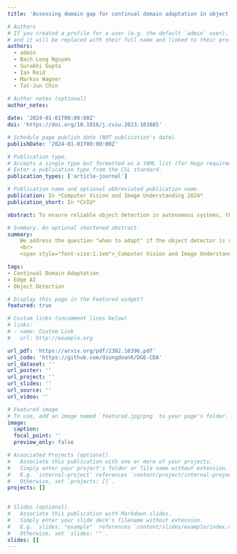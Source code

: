 ```yaml
---
title: 'Assessing domain gap for continual domain adaptation in object detection'

# Authors
# If you created a profile for a user (e.g. the default `admin` user), write the username (folder name) here
# and it will be replaced with their full name and linked to their profile.
authors:
  - admin
  - Bach Long Nguyen
  - Surabhi Gupta
  - Ian Reid
  - Markus Wagner
  - Tat-Jun Chin
  
# Author notes (optional)
author_notes:

date: '2024-01-01T00:00:00Z'
doi: 'https://doi.org/10.1016/j.cviu.2023.103885'

# Schedule page publish date (NOT publication's date).
publishDate: '2024-01-01T00:00:00Z'

# Publication type.
# Accepts a single type but formatted as a YAML list (for Hugo requirements).
# Enter a publication type from the CSL standard.
publication_types: ['article-journal']

# Publication name and optional abbreviated publication name.
publication: In *Computer Vision and Image Understanding 2024*
publication_short: In *CVIU*

abstract: To ensure reliable object detection in autonomous systems, the detector must be able to adapt to changes in appearance caused by environmental factors such as time of day, weather, and seasons. Continually adapting the detector to incorporate these changes is a promising solution, but it can be computationally costly. Our proposed approach is to selectively adapt the detector only when necessary, using new data that does not have the same distribution as the current training data. To this end, we investigate three popular metrics for domain gap evaluation and find that there is a correlation between the domain gap and detection accuracy. Therefore, we apply the domain gap as a criterion to decide when to adapt the detector. Our experiments show that our approach has the potential to improve the efficiency of the detector’s operation in real-world scenarios, where environmental conditions change in a cyclical manner, without sacrificing the overall performance of the detector. Our code is publicly available [here](https://github.com/dzungdoan6/DGE-CDA).

# Summary. An optional shortened abstract.
summary: 
    We address the question "when to adapt" if the object detector is required to be continously updated.
    <br>
    <span style="font-size:1.1em">_Computer Vision and Image Understanding_</span>. 

tags: 
- Continual Domain Adaptation
- Edge AI
- Object Detection

# Display this page in the Featured widget?
featured: true

# Custom links (uncomment lines below)
# links:
# - name: Custom Link
#   url: http://example.org

url_pdf: 'https://arxiv.org/pdf/2302.10396.pdf'
url_code: 'https://github.com/dzungdoan6/DGE-CDA'
url_dataset: ''
url_poster: ''
url_project: ''
url_slides: ''
url_source: ''
url_video: ''

# Featured image
# To use, add an image named `featured.jpg/png` to your page's folder.
image:
  caption: 
  focal_point: ''
  preview_only: false

# Associated Projects (optional).
#   Associate this publication with one or more of your projects.
#   Simply enter your project's folder or file name without extension.
#   E.g. `internal-project` references `content/project/internal-project/index.md`.
#   Otherwise, set `projects: []`.
projects: []
  

# Slides (optional).
#   Associate this publication with Markdown slides.
#   Simply enter your slide deck's filename without extension.
#   E.g. `slides: "example"` references `content/slides/example/index.md`.
#   Otherwise, set `slides: ""`.
slides: []
---
```

